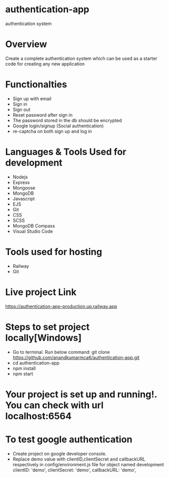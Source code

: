 # authentication-app
 authentication system
# Overview
Create a complete authentication system which can be used as a starter code for creating any new application

# Functionalties
-	Sign up with email
-	Sign in 
-	Sign out 
-	Reset password after sign in
-	The password stored in the db should be encrypted
-	Google login/signup (Social authentication)
-	re-captcha on both sign up and log in

# Languages & Tools Used for development
- Nodejs
- Express
- Mongoose
- MongoDB
- Javascript
- EJS
- Git
- CSS
- SCSS
- MongoDB Compass
- Visual Studio Code
# Tools used for hosting
- Railway
- Git
# Live project Link
https://authentication-app-production.up.railway.app

# Steps to set project locally[Windows]
- Go to terminal. Run below command:
     git clone https://github.com/anandkumarmca6/authentication-app.git
-  cd authentication-app
- npm install
- npm start
 # Your project is set up and running!. You can check with url localhost:6564
 
 # To test google authentication
 - Create project on google developer console.
 - Replace demo value with clientID,clientSecret and callbackURL respectively in config/environment.js file for object named development
  clientID: 'demo',
  clientSecret: 'demo',
  callbackURL: 'demo',


